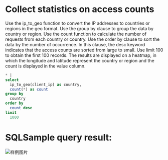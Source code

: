 # Collect statistics on access counts

Use the ip_to_geo function to convert the IP addresses to countries or regions in the geo format.
Use the group by clause to group the data by country or region.
Use the count function to calculate the number of requests from each country or country.
Use the order by clause to sort the data by the number of occurrence. In this clause, the desc keyword indicates that the access counts are sorted from large to small.
Use limit 100 to obtain the first 100 records.
The results are displayed on a heatmap, in which the longitude and latitude represent the country or region and the count is displayed in the value column.

```SQL
* |
select
  ip_to_geo(client_ip) as country,
  count(*) as count
group by
  country
order by
  count desc
limit
  1000
```

# SQLSample query result:

![样例图片](http://slsconsole.oss-cn-hangzhou.aliyuncs.com/sql_sample/30%E8%AE%BF%E9%97%AE%E6%AC%A1%E6%95%B0%E7%BB%9F%E8%AE%A1.jpg)
